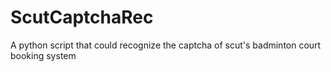 # ScutCaptchaRec
A python script that could recognize the captcha of scut's badminton court booking system
